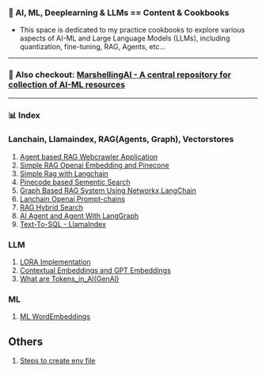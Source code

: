 ### 🧩 AI, ML, Deeplearning & LLMs == Content & Cookbooks

 - This space is dedicated to my practice cookbooks to explore various aspects of AI-ML and Large Language Models (LLMs), including quantization, fine-tuning, RAG, Agents, etc... 
---
### 🧩 Also checkout: [MarshellingAI - A central repository for collection of AI-ML resources](https://github.com/05satyam/MarshallingAI/wiki)
---

### 📊 Index

### Lanchain, Llamaindex, RAG(Agents, Graph), Vectorstores
1. [Agent based RAG Webcrawler Application](https://github.com/05satyam/AI-ML/blob/main/webcrawler_agentic_system.ipynb)
2. [Simple RAG Openai Embedding and Pinecone](https://github.com/05satyam/AI-ML/blob/main/rag/rag_openai_embedding_and_pinecone.ipynb)
3. [Simple Rag with Langchain](rag_with_langchain)
4. [Pinecode based Sementic Search ](https://github.com/05satyam/AI-ML/blob/main/semantic_search_vec_pinecone.ipynb)
5. [Graph Based RAG System Using Networkx,LangChain](https://github.com/05satyam/AI-ML/blob/main/Graph_Based_Retrieval_Augmented_Generation_(RAG)_System_Using_Networkx%2CLangChain.ipynb)
6. [Lanchain Openai Prompt-chains](https://github.com/05satyam/AI-ML/blob/main/langchain/lanchain-openai-prompt-chains.ipynb)
7. [RAG Hybrid Search](https://github.com/05satyam/AI-ML/blob/main/rag/HybridSearch.ipynb)
8. [AI Agent and Agent With LangGraph](https://github.com/05satyam/AI-ML/blob/main/AI_Agents_and_Agent_LangGraph.ipynb)
9. [Text-To-SQL - LlamaIndex](https://github.com/05satyam/AI-ML/blob/main/Text_To_SQL_LlamaIndex.ipynb)

### LLM
1. [LORA Implementation](https://github.com/05satyam/AI-ML/blob/main/Simple_LoRA.ipynb)
2. [Contextual Embeddings and GPT Embeddings](https://github.com/05satyam/AI-ML/blob/main/Contexual%20And%20GPT%20Embeddings.md)
3. [What are Tokens_in_AI(GenAI)](https://github.com/05satyam/AI-ML/blob/main/Tokens_in_AI(GenAI).ipynb)

### ML
1. [ML WordEmbeddings](https://github.com/05satyam/AI-ML/blob/main/ML_WordEmbeddings.ipynb)

## Others
1. [Steps to create env file](https://github.com/05satyam/AI-ML/blob/main/Steps2CreateEnvFile.MD)



